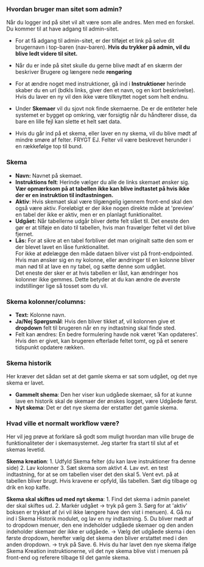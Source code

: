 ### Hvordan bruger man sitet som admin?

Når du logger ind på sitet vil alt være som alle andres. Men med en forskel. Du kommer til at have adgang til admin-sitet.

- For at få adgang til admin-sitet, er der tilføjet et link på selve dit brugernavn i top-baren (nav-baren). **Hvis du trykker på admin, vil du blive ledt videre til sitet.**

- Når du er inde på sitet skulle du gerne blive mødt af en skærm der beskriver Brugere og længere nede **rengøring**

- For at ændre noget med instruktioner, gå ind i **Instruktioner** herinde skaber du en url (bdkls links, giver den et navn, og en kort beskrivelse). Hvis du laver en ny vil den ikke være tilknyttet noget som helt endnu.

- Under **Skemaer** vil du sjovt nok finde skemaerne. De er de entiteter hele systemet er bygget op omkring, vær forsigtig når du håndterer disse, da bare en lille fejl kan slette et helt sæt data.

- Hvis du går ind på et skema, eller laver en ny skema, vil du blive mødt af mindre smøre af felter. FRYGT EJ. Felter vil være beskrevet herunder i en rækkefølge top til bund.


### Skema
  - **Navn:** Navnet på skemaet.
  - **Instruktions felt**: Herinde vælger du alle de links skemaet ønsker sig. **Vær opmærksom på at tabellen ikke kan blive indtastet på hvis ikke der er en instruktion til indtastningen.**
  - **Aktiv**: Hvis skemaet skal være tilgængelig igennem front-end skal den også være aktiv.  Foreløbigt er der ikke nogen direkte måde at 'preview' en tabel der ikke er aktiv, men er en planlagt funktionalitet. 
  - **Udgået:** Når tabellerne udgår bliver dette felt slået til. Det eneste den gør er at tilføje en dato til tabellen, hvis man fravælger feltet vil det blive fjernet. 
  - **Lås:** For at sikre at en tabel forbliver det man originalt satte den som er der blevet lavet en låse funktionalitet.  
For ikke at ødelægge den måde dataen bliver vist på front-endpointed.  
Hvis man ønsker sig en ny kolonne, eller ændringer til en kolonne bliver man nød til at lave en ny tabel, og sætte denne som udgået.  
Det eneste der sker er at hvis tabellen er låst, kan ændringer hos kolonner ikke gemmes. Dette betyder at du kan ændre de øverste indstillinger lige så tosset som du vil.


### Skema kolonner/columns:
  - **Text:** Kolonne navn.
  - **Ja/Nej Spørgsmål**: Hvis den bliver tikket af, vil kolonnen give et **dropdown** felt til brugeren når en ny indtastning skal finde sted.
  - Felt kan ændres: En bedre formulering havde nok været 'Kan opdateres'. Hvis den er givet, kan brugeren efterlade feltet tomt, og på et senere tidspunkt opdatere rækken.


### Skema historik
Her kræver det sådan set at det gamle skema er sat som udgået, og det nye skema er lavet.

  - **Gammelt shema**: Den her viser kun udgåede skemaer,  så for at kunne lave en historik skal de skemaer der ønskes logget, være Udgåede først. 
  - **Nyt skema**: Det er det nye skema der erstatter det gamle skema. 


### Hvad ville et normalt workflow være?
Her vil jeg prøve at forklare så godt som muligt hvordan man ville bruge de funktionaliteter der i skemasystemet. 
Jeg starter fra start til slut af et skemas levetid.

**Skema kreation**:
    1. Udfyld Skema felter (du kan lave instruktioner fra denne side) 
    2. Lav kolonner 
    3. Sæt skema som aktivt 
    4. Lav evt. en test indtastning, for at se om tabellen viser det den skal 
    5. Vent evt. på at tabellen bliver brugt. Hvis kravene er opfyld, lås tabellen. Sæt dig tilbage og drik en kop kaffe.

**Skema skal skiftes ud med nyt skema**:
    1. Find det skema i admin panelet der skal skiftes ud. 
    2. Markér udgået -> tryk på gem
    3. Sørg for at 'aktiv' boksen er trykket af (vi vil ikke længere have den vist i menuen).
    4. Gå nu ind i Skema Historik modulet, og lav en ny indtastning.
    5. Du bliver mødt af to dropdown menuer, den ene indeholder udgåede skemaer og den anden indeholder skemaer der ikke er udgåede. -> Vælg det udgåede skema i den første dropdown, herefter vælg det skema den bliver erstattet med i den anden dropdown. -> tryk på Save.
    6. Hvis du har lavet den nye skema ifølge Skema Kreation instruktionerne, vil det nye skema blive vist i menuen på front-end og referere tilbage til det gamle skema.

